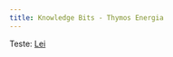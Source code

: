 ```yaml
---
title: Knowledge Bits - Thymos Energia
---
```


 Teste: [Lei](https://github.com/LauroAJO/Knowlege_Bits-Thymos_Energia/blob/hugo/content/notes/Lei.md)

